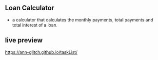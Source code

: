 ## Loan Calculator

- a calculator that calculates the monthly payments, total payments and total interest of a loan.

## live preview

https://ann-glitch.github.io/taskList/

